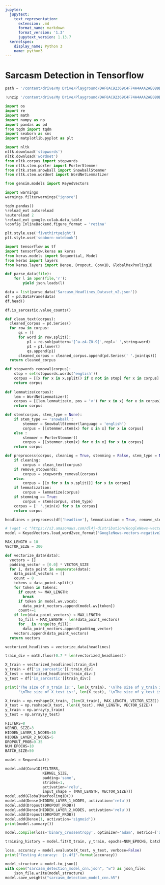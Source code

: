 ```yaml
---
jupyter:
  jupytext:
    text_representation:
      extension: .md
      format_name: markdown
      format_version: '1.3'
      jupytext_version: 1.13.7
  kernelspec:
    display_name: Python 3
    name: python3
---
```


<!-- #region id="HBF2okXCVjmw" -->
# Sarcasm Detection in Tensorflow
<!-- #endregion -->

```python id="kuk7dT6r_vWc"
path = '/content/drive/My Drive/Playground/DAF0AC92369C4F74A4AAA2AE089DFDB2'
```

```python id="q3o9tg-NAZSU"
!unzip '/content/drive/My Drive/Playground/DAF0AC92369C4F74A4AAA2AE089DFDB2/Sarcasm_Headlines_Dataset_v2.zip'
```

```python id="N47CVoQTAgdg"
import os
import re
import math
import numpy as np
import pandas as pd
from tqdm import tqdm
import seaborn as sns
import matplotlib.pyplot as plt

import nltk
nltk.download('stopwords')
nltk.download('wordnet')
from nltk.corpus import stopwords
from nltk.stem.porter import PorterStemmer 
from nltk.stem.snowball import SnowballStemmer
from nltk.stem.wordnet import WordNetLemmatizer

from gensim.models import KeyedVectors

import warnings
warnings.filterwarnings("ignore")

tqdm.pandas()
%reload_ext autoreload
%autoreload 2
%reload_ext google.colab.data_table
%config InlineBackend.figure_format = 'retina'

plt.style.use('fivethirtyeight')
plt.style.use('seaborn-notebook')
```

```python id="bcCadMJZYp24"
import tensorflow as tf
import tensorflow.keras as keras 
from keras.models import Sequential, Model 
from keras import layers
from keras.layers import Dense, Dropout, Conv1D, GlobalMaxPooling1D
```

```python id="MHXMcep9BN8D" colab={"base_uri": "https://localhost:8080/", "height": 274} executionInfo={"status": "ok", "timestamp": 1596285517595, "user_tz": -330, "elapsed": 1036, "user": {"displayName": "Sparsh Agarwal", "photoUrl": "", "userId": "13037694610922482904"}} outputId="52791d7c-e721-4e69-b3e2-00b5ccb580d0"
def parse_data(file):
    for l in open(file,'r'):
        yield json.loads(l)

data = list(parse_data('Sarcasm_Headlines_Dataset_v2.json'))
df = pd.DataFrame(data)
df.head()
```

```python id="ZDRdFV7zX2CX" colab={"base_uri": "https://localhost:8080/", "height": 68} executionInfo={"status": "ok", "timestamp": 1596291258441, "user_tz": -330, "elapsed": 621, "user": {"displayName": "Sparsh Agarwal", "photoUrl": "", "userId": "13037694610922482904"}} outputId="524468fa-73ca-42a1-a8b1-7a98bbc6dd6c"
df.is_sarcastic.value_counts()
```

```python id="t2hsa7nsBZ96"
def clean_text(corpus):
  cleaned_corpus = pd.Series()
  for row in corpus:
      qs = []
      for word in row.split():
          p1 = re.sub(pattern='[^a-zA-Z0-9]',repl=' ',string=word)
          p1 = p1.lower()
          qs.append(p1)
      cleaned_corpus = cleaned_corpus.append(pd.Series(' '.join(qs)))
  return cleaned_corpus

def stopwords_removal(corpus):
    stop = set(stopwords.words('english'))
    corpus = [[x for x in x.split() if x not in stop] for x in corpus]
    return corpus
  
def lemmatize(corpus):
    lem = WordNetLemmatizer()
    corpus = [[lem.lemmatize(x, pos = 'v') for x in x] for x in corpus]
    return corpus

def stem(corpus, stem_type = None):
    if stem_type == 'snowball':
        stemmer = SnowballStemmer(language = 'english')
        corpus = [[stemmer.stem(x) for x in x] for x in corpus]
    else :
        stemmer = PorterStemmer()
        corpus = [[stemmer.stem(x) for x in x] for x in corpus]
    return corpus

def preprocess(corpus, cleaning = True, stemming = False, stem_type = None, lemmatization = False, remove_stopwords = True):
    if cleaning:
        corpus = clean_text(corpus)
    if remove_stopwords:
        corpus = stopwords_removal(corpus)
    else:
        corpus = [[x for x in x.split()] for x in corpus]
    if lemmatization:
        corpus = lemmatize(corpus)
    if stemming == True:
        corpus = stem(corpus, stem_type)
    corpus = [' '.join(x) for x in corpus]
    return corpus
```

```python id="sVdI4HPlMQ05"
headlines = preprocess(df['headline'], lemmatization = True, remove_stopwords = True)
```

```python id="ykAnD74LNPil"
# !wget -c "https://s3.amazonaws.com/dl4j-distribution/GoogleNews-vectors-negative300.bin.gz"
model = KeyedVectors.load_word2vec_format('GoogleNews-vectors-negative300.bin.gz', binary=True)
```

```python id="KJqTd_9NUnZU"
MAX_LENGTH = 10
VECTOR_SIZE = 300

def vectorize_data(data):
  vectors = []
  padding_vector = [0.0] * VECTOR_SIZE
  for i, data_point in enumerate(data):
    data_point_vectors = []
    count = 0
    tokens = data_point.split()
    for token in tokens:
      if count >= MAX_LENGTH:
        break
      if token in model.wv.vocab:
        data_point_vectors.append(model.wv[token])
      count+=1
    if len(data_point_vectors) < MAX_LENGTH:
      to_fill = MAX_LENGTH - len(data_point_vectors)
      for _ in range(to_fill):
        data_point_vectors.append(padding_vector)
    vectors.append(data_point_vectors)
  return vectors
```

```python id="fQtDJFOEXXSz"
vectorized_headlines = vectorize_data(headlines)
```

```python id="FpZHrheZXscw" colab={"base_uri": "https://localhost:8080/", "height": 85} executionInfo={"status": "ok", "timestamp": 1596291394447, "user_tz": -330, "elapsed": 2363, "user": {"displayName": "Sparsh Agarwal", "photoUrl": "", "userId": "13037694610922482904"}} outputId="76c315c5-2580-4234-bfca-4891dad600e3"
train_div = math.floor(0.7 * len(vectorized_headlines))

X_train = vectorized_headlines[:train_div]
y_train = df['is_sarcastic'][:train_div]
X_test = vectorized_headlines[train_div:]
y_test = df['is_sarcastic'][train_div:]

print('The size of X_train is:', len(X_train), '\nThe size of y_train is:', len(y_train),
      '\nThe size of X_test is:', len(X_test), '\nThe size of y_test is:', len(y_test))

X_train = np.reshape(X_train, (len(X_train), MAX_LENGTH, VECTOR_SIZE))
X_test = np.reshape(X_test, (len(X_test), MAX_LENGTH, VECTOR_SIZE))
y_train = np.array(y_train)
y_test = np.array(y_test)
```

```python id="wOkQbMnNYWQb"
FILTERS=8
KERNEL_SIZE=3
HIDDEN_LAYER_1_NODES=10
HIDDEN_LAYER_2_NODES=5
DROPOUT_PROB=0.35
NUM_EPOCHS=10
BATCH_SIZE=50
```

```python id="sx7xixBXYc27" colab={"base_uri": "https://localhost:8080/", "height": 408} executionInfo={"status": "ok", "timestamp": 1596291498917, "user_tz": -330, "elapsed": 1332, "user": {"displayName": "Sparsh Agarwal", "photoUrl": "", "userId": "13037694610922482904"}} outputId="51e19883-12c6-4fd2-d3d7-bd36d5ec7546"
model = Sequential()

model.add(Conv1D(FILTERS,
                 KERNEL_SIZE,
                 padding='same',
                 strides=1,
                 activation='relu', 
                 input_shape = (MAX_LENGTH, VECTOR_SIZE)))
model.add(GlobalMaxPooling1D())
model.add(Dense(HIDDEN_LAYER_1_NODES, activation='relu'))
model.add(Dropout(DROPOUT_PROB))
model.add(Dense(HIDDEN_LAYER_2_NODES, activation='relu'))
model.add(Dropout(DROPOUT_PROB))
model.add(Dense(1, activation='sigmoid'))
print(model.summary())
```

```python id="uUP9uBLZYk5x"
model.compile(loss='binary_crossentropy', optimizer='adam', metrics=['accuracy'])
```

```python id="cRkhMFnGY2hg" colab={"base_uri": "https://localhost:8080/", "height": 357} executionInfo={"status": "ok", "timestamp": 1596291543542, "user_tz": -330, "elapsed": 25614, "user": {"displayName": "Sparsh Agarwal", "photoUrl": "", "userId": "13037694610922482904"}} outputId="e8e28a44-6946-4982-a852-3536e5e6b30d"
training_history = model.fit(X_train, y_train, epochs=NUM_EPOCHS, batch_size=BATCH_SIZE)
```

```python id="VYOJMjxrY41d" colab={"base_uri": "https://localhost:8080/", "height": 34} executionInfo={"status": "ok", "timestamp": 1596291557432, "user_tz": -330, "elapsed": 1539, "user": {"displayName": "Sparsh Agarwal", "photoUrl": "", "userId": "13037694610922482904"}} outputId="485bbc10-f40e-4e1d-93b6-ca47e8680e4d"
loss, accuracy = model.evaluate(X_test, y_test, verbose=False)
print("Testing Accuracy:  {:.4f}".format(accuracy))
```

```python id="VexECTPzZCGW"
model_structure = model.to_json()
with open("sarcasm_detection_model_cnn.json", "w") as json_file:
    json_file.write(model_structure)
model.save_weights("sarcasm_detection_model_cnn.h5")
```
